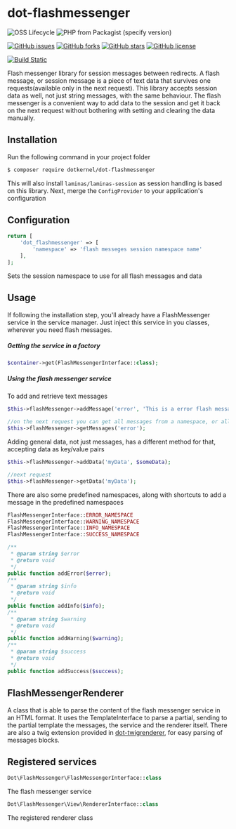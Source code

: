 # dot-flashmessenger


![OSS Lifecycle](https://img.shields.io/osslifecycle/dotkernel/dot-flashmessenger)
![PHP from Packagist (specify version)](https://img.shields.io/packagist/php-v/dotkernel/dot-flashmessenger/3.4.0)

[![GitHub issues](https://img.shields.io/github/issues/dotkernel/dot-flashmessenger)](https://github.com/dotkernel/dot-flashmessenger/issues)
[![GitHub forks](https://img.shields.io/github/forks/dotkernel/dot-flashmessenger)](https://github.com/dotkernel/dot-flashmessenger/network)
[![GitHub stars](https://img.shields.io/github/stars/dotkernel/dot-flashmessenger)](https://github.com/dotkernel/dot-flashmessenger/stargazers)
[![GitHub license](https://img.shields.io/github/license/dotkernel/dot-flashmessenger)](https://github.com/dotkernel/dot-flashmessenger/blob/3.0/LICENSE.md)

[![Build Static](https://github.com/dotkernel/dot-flashmessenger/actions/workflows/static-analysis.yml/badge.svg?branch=3.0)](https://github.com/dotkernel/dot-flashmessenger/actions/workflows/static-analysis.yml)


Flash messenger library for session messages between redirects. A flash message, or session message is a piece of text data that survives one requests(available only in the next request). 
This library accepts session data as well, not just string messages, with the same behaviour.
The flash messenger is a convenient way to add data to the session and get it back on the next request without bothering with setting and clearing the data manually.

## Installation

Run the following command in your project folder
```bash
$ composer require dotkernel/dot-flashmessenger
```

This will also install `laminas/laminas-session` as session handling is based on this library.
Next, merge the `ConfigProvider` to your application's configuration

## Configuration

```php
return [
    'dot_flashmessenger' => [
        'namespace' => 'flash messeges session namespace name'
    ],
];
```

Sets the session namespace to use for all flash messages and data

## Usage

If following the installation step, you'll already have a FlashMessenger service in the service manager.
Just inject this service in you classes, wherever you need flash messages.

##### Getting the service in a factory
```php
$container->get(FlashMessengerInterface::class);
```

##### Using the flash messenger service
To add and retrieve text messages
```php
$this->flashMessenger->addMessage('error', 'This is a error flash message');

//on the next request you can get all messages from a namespace, or all messages from all namespaces if namespace is omitted
$this->flashMessenger->getMessages('error');
```

Adding general data, not just messages, has a different method for that, accepting data as key/value pairs
```php
$this->flashMessenger->addData('myData', $someData);

//next request
$this->flashMessenger->getData('myData');
```

There are also some predefined namespaces, along with shortcuts to add a message in the predefined namespaces
```php
FlashMessengerInterface::ERROR_NAMESPACE
FlashMessengerInterface::WARNING_NAMESPACE 
FlashMessengerInterface::INFO_NAMESPACE 
FlashMessengerInterface::SUCCESS_NAMESPACE 
```

```php
/**
 * @param string $error
 * @return void
 */
public function addError($error);
/**
 * @param string $info
 * @return void
 */
public function addInfo($info);
/**
 * @param string $warning
 * @return void
 */
public function addWarning($warning);
/**
 * @param string $success
 * @return void
 */
public function addSuccess($success);
```

## FlashMessengerRenderer

A class that is able to parse the content of the flash messenger service in an HTML format. 
It uses the TemplateInterface to parse a partial, sending to the partial template the messages, the service and the renderer itself.
There are also a twig extension provided in [dot-twigrenderer](https://github.com/dotkernel/dot-twigrenderer), for easy parsing of messages blocks.

## Registered services

```php
Dot\FlashMessenger\FlashMessengerInterface::class
```

The flash messenger service

```php
Dot\FlashMessenger\View\RendererInterface::class
```

The registered renderer class